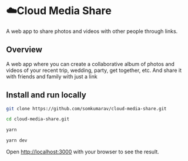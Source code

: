 # ☁️Cloud Media Share

A web app to share photos and videos with other people through links.

## Overview

A web app where you can create a collaborative album of photos and videos of your recent trip, wedding, party, get together, etc. And share it with friends and family with just a link

## Install and run locally

```bash
git clone https://github.com/somkumarav/cloud-media-share.git

cd cloud-media-share.git

yarn

yarn dev
```

Open [http://localhost:3000](http://localhost:3000) with your browser to see the result.
